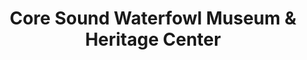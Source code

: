 ---
layout: repo
title: "Core Sound Waterfowl Museum & Heritage Center"
id: 4835
permalink: repos/4835/
---